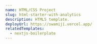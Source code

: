 ```yaml
---
name: HTML/CSS Project
slug: html-starter-with-analytics
description: HTML5 template.
deployUrl: https://swamiji.vercel.app/
relatedTemplates:
  - nextjs-boilerplate
---
```

